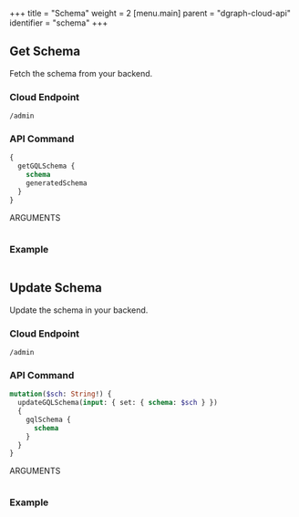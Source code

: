 +++
title = "Schema"
weight = 2
[menu.main]
    parent = "dgraph-cloud-api"
    identifier = "schema"
+++

## Get Schema

Fetch the schema from your backend.

### Cloud Endpoint

```
/admin
```

### API Command

```graphql
{
  getGQLSchema {
    schema
    generatedSchema
  }
}
```

ARGUMENTS

```

```


### Example

```

```

## Update Schema

Update the schema in your backend.

### Cloud Endpoint

```
/admin
```

### API Command

```graphql
mutation($sch: String!) {
  updateGQLSchema(input: { set: { schema: $sch } })
  {
    gqlSchema {
      schema
    }
  }
}
```

ARGUMENTS
```

```

### Example

```

```
